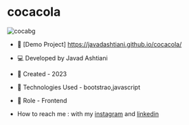 # cocacola
![cocabg](https://github.com/javadashtiani/cocacola/assets/134012615/b00d4466-81a3-460a-bede-d965ac33bc04)
- 🔗 [Demo Project] https://javadashtiani.github.io/cocacola/
- 💻 Developed by Javad Ashtiani
- 📆 Created - 2023
- 🔧 Technologies Used - bootstrao,javascript
- 🧑‍ Role - Frontend

- How to reach me : with my [instagram](https://www.instagram.com/javadashtiani_web/) and [linkedin](https://www.linkedin.com/in/javadashtiani/)
